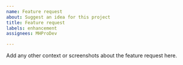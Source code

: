 ```yaml
---
name: Feature request
about: Suggest an idea for this project
title: Feature request
labels: enhancement
assignees: MHProDev

---
```


Add any other context or screenshots about the feature request here.
